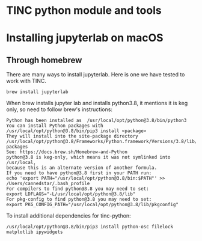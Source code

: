 # TINC python module and tools

# Installing jupyterlab on macOS

## Through homebrew
There are many ways to install jupyterlab. Here is one we have tested to work with TINC.
```
brew install jupyterlab
```

When brew installs jupyter lab and installs python3.8, it mentions it is keg only, so need to follow brew's instructions:
```
Python has been installed as  /usr/local/opt/python@3.8/bin/python3  
You can install Python packages with  /usr/local/opt/python@3.8/bin/pip3 install <package>
They will install into the site-package directory
/usr/local/opt/python@3.8/Frameworks/Python.framework/Versions/3.8/lib/python3.8/site-packages
See: https://docs.brew.sh/Homebrew-and-Python
python@3.8 is keg-only, which means it was not symlinked into /usr/local,
because this is an alternate version of another formula.
If you need to have python@3.8 first in your PATH run:
echo 'export PATH="/usr/local/opt/python@3.8/bin:$PATH"' >> /Users/cannedstar/.bash_profile
For compilers to find python@3.8 you may need to set:
export LDFLAGS="-L/usr/local/opt/python@3.8/lib"
For pkg-config to find python@3.8 you may need to set:
export PKG_CONFIG_PATH="/usr/local/opt/python@3.8/lib/pkgconfig"
```

To install additional dependencies for tinc-python:
```
/usr/local/opt/python@3.8/bin/pip3 install python-osc filelock matplotlib ipywidgets
```
